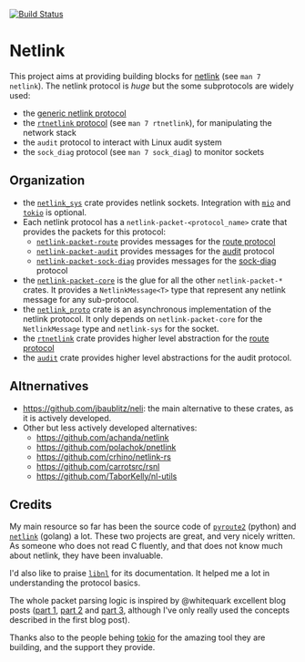 [![Build Status](https://travis-ci.org/little-dude/netlink.svg?branch=master)](https://travis-ci.org/little-dude/netlink)

# Netlink

This project aims at providing building blocks for [netlink][man-netlink] (see `man 7 netlink`).  The netlink protocol
is _huge_ but the some subprotocols are widely used:

- the [generic netlink protocol][generic-netlink-lwn]
- the [`rtnetlink` protocol][route-proto-doc] (see `man 7 rtnetlink`), for manipulating the network stack
- the `audit` protocol to interact with Linux audit system
- the `sock_diag` protocol (see `man 7 sock_diag`) to monitor sockets

## Organization

- the [`netlink_sys`](./netlink-sys) crate provides netlink sockets. Integration with [`mio`][mio] and [`tokio`][tokio]
  is optional.
- Each netlink protocol has a `netlink-packet-<protocol_name>` crate that provides the packets for this protocol:
    - [`netlink-packet-route`](./netlink-packet-route) provides messages for the [route protocol][man-rtnetlink]
    - [`netlink-packet-audit`](./netlink-packet-audit) provides messages for the [audit][man-audit] protocol
    - [`netlink-packet-sock-diag`](./netlink-packet-sock-diag) provides messages for the [sock-diag][man-sock-diag]
      protocol
- the [`netlink-packet-core`](./netlink-packet-core) is the glue for all the other `netlink-packet-*` crates. It
  provides a `NetlinkMessage<T>` type that represent any netlink message for any sub-protocol.
- the [`netlink_proto`](./netlink-proto) crate is an asynchronous implementation of the netlink protocol. It only
  depends on `netlink-packet-core` for the `NetlinkMessage` type and `netlink-sys` for the socket.
- the [`rtnetlink`](./rtnetlink) crate provides higher level abstraction for the [route protocol][man-rtnetlink]
- the [`audit`](./audit) crate provides higher level abstractions for the audit protocol.


## Altnernatives

- https://github.com/jbaublitz/neli: the main alternative to these crates, as it is actively developed.
- Other but less actively developed alternatives:
  - https://github.com/achanda/netlink
  - https://github.com/polachok/pnetlink
  - https://github.com/crhino/netlink-rs
  - https://github.com/carrotsrc/rsnl
  - https://github.com/TaborKelly/nl-utils

## Credits

My main resource so far has been the source code of [`pyroute2`][pyroute2] (python) and [`netlink`][netlink-go] (golang)
a lot. These two projects are great, and very nicely written. As someone who does not read C fluently, and that does not
know much about netlink, they have been invaluable.

I'd also like to praise [`libnl`][libnl] for its documentation. It helped me a lot in understanding the protocol basics.

The whole packet parsing logic is inspired by @whitequark excellent blog posts ([part 1][whitequark-1], [part
2][whitequark-2] and [part 3][whitequark-3], although I've only really used the concepts described in the first blog
post).

Thanks also to the people behing [tokio](tokio.rs) for the amazing
tool they are building, and the support they provide.

[man-netlink]: https://www.man7.org/linux/man-pages/man7/netlink.7.html
[man-audit]: https://man7.org/linux/man-pages/man3/audit_open.3.html
[man-sock-diag]: https://www.man7.org/linux/man-pages/man7/sock_diag.7.html
[man-rtnetlink]: https://www.man7.org/linux/man-pages/man7/rtnetlink.7.html
[generic-netlink-lwn]: https://lwn.net/Articles/208755/
[mio]: https://github.com/tokio-rs/mio
[tokio]: https://github.com/tokio-rs/tokio
[route-proto-doc]: https://www.infradead.org/~tgr/libnl/doc/route.html
[netlink-go]: https://github.com/vishvananda/netlink
[pyroute2]: https://github.com/svinota/pyroute2/tree/master/pyroute2/netlink
[libnl]: https://www.infradead.org/~tgr/libnl
[whitequark-1]: https://lab.whitequark.org/notes/2016-12-13/abstracting-over-mutability-in-rust
[whitequark-2]: https://lab.whitequark.org/notes/2016-12-17/owning-collections-in-heap-less-rust
[whitequark-3]: https://lab.whitequark.org/notes/2017-01-16/abstracting-over-mutability-in-rust-macros
